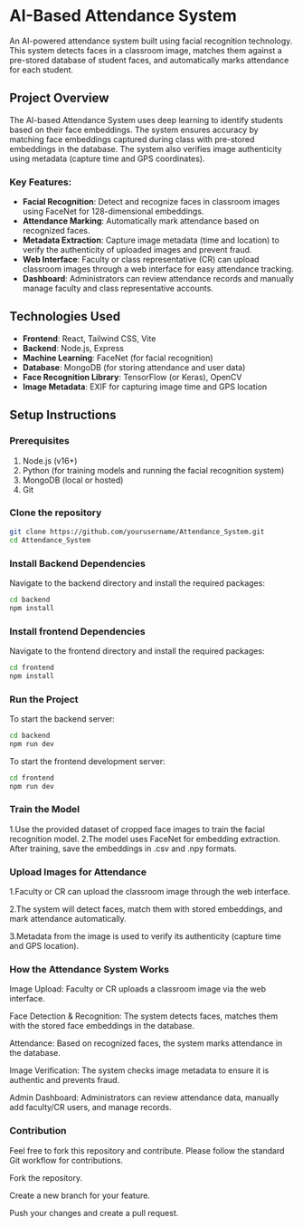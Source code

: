 # AI-Based Attendance System

An AI-powered attendance system built using facial recognition technology. This system detects faces in a classroom image, matches them against a pre-stored database of student faces, and automatically marks attendance for each student.

## Project Overview

The AI-based Attendance System uses deep learning to identify students based on their face embeddings. The system ensures accuracy by matching face embeddings captured during class with pre-stored embeddings in the database. The system also verifies image authenticity using metadata (capture time and GPS coordinates).

### Key Features:
- **Facial Recognition**: Detect and recognize faces in classroom images using FaceNet for 128-dimensional embeddings.
- **Attendance Marking**: Automatically mark attendance based on recognized faces.
- **Metadata Extraction**: Capture image metadata (time and location) to verify the authenticity of uploaded images and prevent fraud.
- **Web Interface**: Faculty or class representative (CR) can upload classroom images through a web interface for easy attendance tracking.
- **Dashboard**: Administrators can review attendance records and manually manage faculty and class representative accounts.

## Technologies Used

- **Frontend**: React, Tailwind CSS, Vite
- **Backend**: Node.js, Express
- **Machine Learning**: FaceNet (for facial recognition)
- **Database**: MongoDB (for storing attendance and user data)
- **Face Recognition Library**: TensorFlow (or Keras), OpenCV
- **Image Metadata**: EXIF for capturing image time and GPS location

## Setup Instructions

### Prerequisites

1. Node.js (v16+)
2. Python (for training models and running the facial recognition system)
3. MongoDB (local or hosted)
4. Git

### Clone the repository

```bash
git clone https://github.com/yourusername/Attendance_System.git
cd Attendance_System
```

### Install Backend Dependencies
Navigate to the backend directory and install the required packages:

```bash
cd backend
npm install
```

### Install frontend Dependencies
Navigate to the frontend directory and install the required packages:

```bash
cd frontend
npm install
```

### Run the Project
To start the backend server:

```bash
cd backend
npm run dev
```
To start the frontend development server:

```bash
cd frontend
npm run dev
```

### Train the Model
1.Use the provided dataset of cropped face images to train the facial recognition model.
2.The model uses FaceNet for embedding extraction. After training, save the embeddings in .csv and .npy formats.

### Upload Images for Attendance
1.Faculty or CR can upload the classroom image through the web interface.

2.The system will detect faces, match them with stored embeddings, and mark attendance automatically.

3.Metadata from the image is used to verify its authenticity (capture time and GPS location).

### How the Attendance System Works
Image Upload: Faculty or CR uploads a classroom image via the web interface.

Face Detection & Recognition: The system detects faces, matches them with the stored face embeddings in the database.

Attendance: Based on recognized faces, the system marks attendance in the database.

Image Verification: The system checks image metadata to ensure it is authentic and prevents fraud.

Admin Dashboard: Administrators can review attendance data, manually add faculty/CR users, and manage records.


### Contribution
Feel free to fork this repository and contribute. Please follow the standard Git workflow for contributions.

Fork the repository.

Create a new branch for your feature.

Push your changes and create a pull request.
